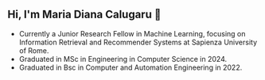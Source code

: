 ## Hi, I'm Maria Diana Calugaru 👋

- Currently a Junior Research Fellow in Machine Learning, focusing on Information Retrieval and Recommender Systems at Sapienza University of Rome.
- Graduated in MSc in Engineering in Computer Science in 2024.
- Graduated in Bsc in Computer and Automation Engineering in 2022.

<!--
**mariadianacalugaru/mariadianacalugaru** is a ✨ _special_ ✨ repository because its `README.md` (this file) appears on your GitHub profile.

Here are some ideas to get you started:

- 🔭 I’m currently working on ...
- 🌱 I’m currently learning ...
- 👯 I’m looking to collaborate on ...
- 🤔 I’m looking for help with ...
- 💬 Ask me about ...
- 📫 How to reach me: ...
- 😄 Pronouns: ...
- ⚡ Fun fact: ...
-->
